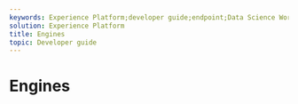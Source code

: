 ```yaml
---
keywords: Experience Platform;developer guide;endpoint;Data Science Workspace;popular topics
solution: Experience Platform
title: Engines
topic: Developer guide
---
```


# Engines
